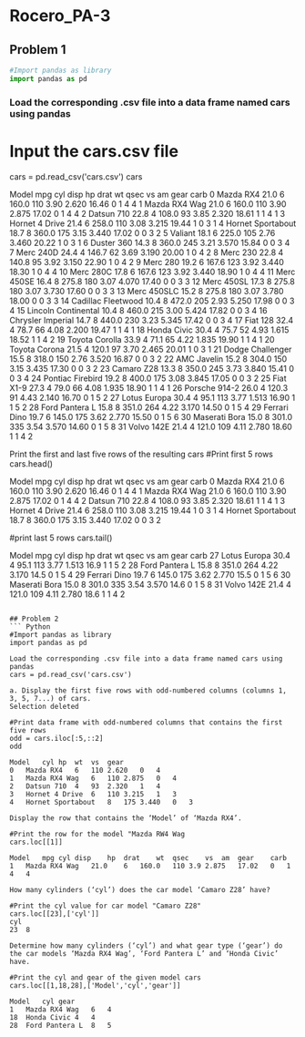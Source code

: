 # Rocero_PA-3
## Problem 1
``` Python
#Import pandas as library
import pandas as pd
```
### Load the corresponding .csv file into a data frame named cars using pandas
# Input the cars.csv file
cars = pd.read_csv('cars.csv')
cars

Model	mpg	cyl	disp	hp	drat	wt	qsec	vs	am	gear	carb
0	Mazda RX4	21.0	6	160.0	110	3.90	2.620	16.46	0	1	4	4
1	Mazda RX4 Wag	21.0	6	160.0	110	3.90	2.875	17.02	0	1	4	4
2	Datsun 710	22.8	4	108.0	93	3.85	2.320	18.61	1	1	4	1
3	Hornet 4 Drive	21.4	6	258.0	110	3.08	3.215	19.44	1	0	3	1
4	Hornet Sportabout	18.7	8	360.0	175	3.15	3.440	17.02	0	0	3	2
5	Valiant	18.1	6	225.0	105	2.76	3.460	20.22	1	0	3	1
6	Duster 360	14.3	8	360.0	245	3.21	3.570	15.84	0	0	3	4
7	Merc 240D	24.4	4	146.7	62	3.69	3.190	20.00	1	0	4	2
8	Merc 230	22.8	4	140.8	95	3.92	3.150	22.90	1	0	4	2
9	Merc 280	19.2	6	167.6	123	3.92	3.440	18.30	1	0	4	4
10	Merc 280C	17.8	6	167.6	123	3.92	3.440	18.90	1	0	4	4
11	Merc 450SE	16.4	8	275.8	180	3.07	4.070	17.40	0	0	3	3
12	Merc 450SL	17.3	8	275.8	180	3.07	3.730	17.60	0	0	3	3
13	Merc 450SLC	15.2	8	275.8	180	3.07	3.780	18.00	0	0	3	3
14	Cadillac Fleetwood	10.4	8	472.0	205	2.93	5.250	17.98	0	0	3	4
15	Lincoln Continental	10.4	8	460.0	215	3.00	5.424	17.82	0	0	3	4
16	Chrysler Imperial	14.7	8	440.0	230	3.23	5.345	17.42	0	0	3	4
17	Fiat 128	32.4	4	78.7	66	4.08	2.200	19.47	1	1	4	1
18	Honda Civic	30.4	4	75.7	52	4.93	1.615	18.52	1	1	4	2
19	Toyota Corolla	33.9	4	71.1	65	4.22	1.835	19.90	1	1	4	1
20	Toyota Corona	21.5	4	120.1	97	3.70	2.465	20.01	1	0	3	1
21	Dodge Challenger	15.5	8	318.0	150	2.76	3.520	16.87	0	0	3	2
22	AMC Javelin	15.2	8	304.0	150	3.15	3.435	17.30	0	0	3	2
23	Camaro Z28	13.3	8	350.0	245	3.73	3.840	15.41	0	0	3	4
24	Pontiac Firebird	19.2	8	400.0	175	3.08	3.845	17.05	0	0	3	2
25	Fiat X1-9	27.3	4	79.0	66	4.08	1.935	18.90	1	1	4	1
26	Porsche 914-2	26.0	4	120.3	91	4.43	2.140	16.70	0	1	5	2
27	Lotus Europa	30.4	4	95.1	113	3.77	1.513	16.90	1	1	5	2
28	Ford Pantera L	15.8	8	351.0	264	4.22	3.170	14.50	0	1	5	4
29	Ferrari Dino	19.7	6	145.0	175	3.62	2.770	15.50	0	1	5	6
30	Maserati Bora	15.0	8	301.0	335	3.54	3.570	14.60	0	1	5	8
31	Volvo 142E	21.4	4	121.0	109	4.11	2.780	18.60	1	1	4	2

Print the first and last five rows of the resulting cars
#Print first 5 rows 
cars.head()

Model	mpg	cyl	disp	hp	drat	wt	qsec	vs	am	gear	carb
0	Mazda RX4	21.0	6	160.0	110	3.90	2.620	16.46	0	1	4	4
1	Mazda RX4 Wag	21.0	6	160.0	110	3.90	2.875	17.02	0	1	4	4
2	Datsun 710	22.8	4	108.0	93	3.85	2.320	18.61	1	1	4	1
3	Hornet 4 Drive	21.4	6	258.0	110	3.08	3.215	19.44	1	0	3	1
4	Hornet Sportabout	18.7	8	360.0	175	3.15	3.440	17.02	0	0	3	2

#print last 5 rows
cars.tail()

Model	mpg	cyl	disp	hp	drat	wt	qsec	vs	am	gear	carb
27	Lotus Europa	30.4	4	95.1	113	3.77	1.513	16.9	1	1	5	2
28	Ford Pantera L	15.8	8	351.0	264	4.22	3.170	14.5	0	1	5	4
29	Ferrari Dino	19.7	6	145.0	175	3.62	2.770	15.5	0	1	5	6
30	Maserati Bora	15.0	8	301.0	335	3.54	3.570	14.6	0	1	5	8
31	Volvo 142E	21.4	4	121.0	109	4.11	2.780	18.6	1	1	4	2
```

## Problem 2
``` Python
#Import pandas as library
import pandas as pd

Load the corresponding .csv file into a data frame named cars using pandas
cars = pd.read_csv('cars.csv')

a. Display the first five rows with odd-numbered columns (columns 1, 3, 5, 7...) of cars.
Selection deleted

#Print data frame with odd-numbered columns that contains the first five rows
odd = cars.iloc[:5,::2]
odd

Model	cyl	hp	wt	vs	gear
0	Mazda RX4	6	110	2.620	0	4
1	Mazda RX4 Wag	6	110	2.875	0	4
2	Datsun 710	4	93	2.320	1	4
3	Hornet 4 Drive	6	110	3.215	1	3
4	Hornet Sportabout	8	175	3.440	0	3

Display the row that contains the ‘Model’ of ‘Mazda RX4’.

#Print the row for the model "Mazda RW4 Wag
cars.loc[[1]]

Model	mpg	cyl	disp	hp	drat	wt	qsec	vs	am	gear	carb
1	Mazda RX4 Wag	21.0	6	160.0	110	3.9	2.875	17.02	0	1	4	4

How many cylinders (‘cyl’) does the car model ‘Camaro Z28’ have?

#Print the cyl value for car model "Camaro Z28" 
cars.loc[[23],['cyl']]
cyl
23	8

Determine how many cylinders (‘cyl’) and what gear type (‘gear’) do the car models ‘Mazda RX4 Wag’, ‘Ford Pantera L’ and ‘Honda Civic’ have.

#Print the cyl and gear of the given model cars
cars.loc[[1,18,28],['Model','cyl','gear']]

Model	cyl	gear
1	Mazda RX4 Wag	6	4
18	Honda Civic	4	4
28	Ford Pantera L	8	5
```
